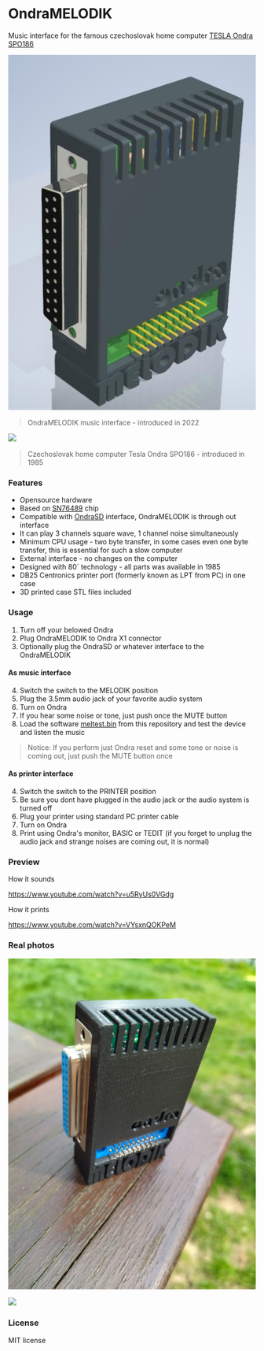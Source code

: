 # OndraMELODIK

 Music interface for the famous czechoslovak home computer [TESLA Ondra SPO186](http://www.ondraspo186.8u.cz/ "Tento web se zabývá československým počítačem Tesla Ondra SPO 186")

![](https://github.com/72ka/OndraMELODIK/raw/main/Images/Krabicka.jpg)
> OndraMELODIK music interface - introduced in 2022

![](https://upload.wikimedia.org/wikipedia/commons/thumb/e/eb/OndraComputer.jpg/1920px-OndraComputer.jpg)
> Czechoslovak home computer Tesla Ondra SPO186 - introduced in 1985

### Features

- Opensource hardware
- Based on [SN76489](https://en.wikipedia.org/wiki/Texas_Instruments_SN76489) chip
- Compatible with [OndraSD](https://sites.google.com/site/ondraspo186/4-rom-card-sd) interface, OndraMELODIK is through out interface
- It can play 3 channels square wave, 1 channel noise simultaneously
- Minimum CPU usage - two byte transfer, in some cases even one byte transfer, this is essential for such a slow computer
- External interface - no changes on the computer
- Designed with 80´ technology - all parts was available in 1985
- DB25 Centronics printer port (formerly known as LPT from PC) in one case
- 3D printed case STL files included

### Usage

1. Turn off your belowed Ondra
2. Plug OndraMELODIK to Ondra X1 connector
3. Optionally plug the OndraSD or whatever interface to the OndraMELODIK

#### As music interface


4. Switch the switch to the MELODIK position
5. Plug the 3.5mm audio jack of your favorite audio system
6. Turn on Ondra
7. If you hear some noise or tone, just push once the MUTE button
8. Load the software [meltest.bin](https://github.com/72ka/OndraMELODIK/raw/main/Software/demo_test.bin) from this repository and test the device and listen the music

> Notice: If you perform just Ondra reset and some tone or noise is coming out, just push the MUTE button once

#### As printer interface

4. Switch the switch to the PRINTER position
5. Be sure you dont have plugged in the audio jack or the audio system is turned off
6. Plug your printer using standard PC printer cable
7. Turn on Ondra
8. Print using Ondra's monitor, BASIC or TEDIT (if you forget to unplug the audio jack and strange noises are coming out, it is normal)




### Preview


How it sounds

https://www.youtube.com/watch?v=u5RyUs0VGdg

How it prints

https://www.youtube.com/watch?v=VYsxnQOKPeM

### Real photos

![](https://github.com/72ka/OndraMELODIK/blob/main/Images/real1.jpg)

![](https://github.com/72ka/OndraMELODIK/blob/main/Images/real2.jpg)

### License

MIT license

